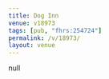 ```yaml
---
title: Dog Inn
venue: v18973
tags: [pub, "fhrs:254724"]
permalink: /v/18973/
layout: venue
---
```

null